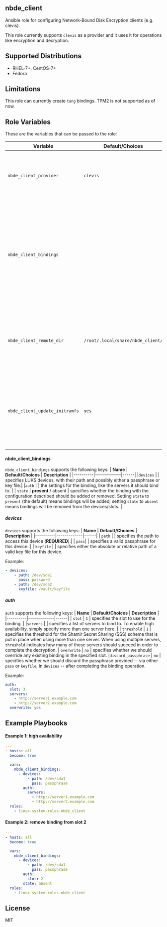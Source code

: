 nbde_client
-----------

Ansible role for configuring Network-Bound Disk Encryption clients (e.g. clevis).

This role currently supports `clevis` as a provider and it uses it for operations like encryption
and decryption.


Supported Distributions
-----------------------
* RHEL-7+, CentOS-7+
* Fedora


Limitations
-----------
This role can currently create `tang` bindings. TPM2 is not supported as of now.


Role Variables
--------------

These are the variables that can be passed to the role:


| **Variable** | **Default/Choices** | **Description** |
|----------|-------------|------|
| `nbde_client_provider` | `clevis`| identifies the provider for the `nbde_client` role. We currently support `clevis`.|
| `nbde_client_bindings` | | a list containing groups of LUKS devices and applicable settings for a binding. This group of devices contains specific binding configurations to be applied to the set of devices.
|`nbde_client_remote_dir` | `/root/.local/share/nbde_client/` |  specifies a directory in the remote hosts that may be used for storing temporary data such as transferred keyfiles. |
|`nbde_client_update_initramfs` | `yes` | indicates whether the initramfs should be updated in case changes are made when processing the clevis operations on the devices.|


#### nbde_client_bindings
`nbde_client_bindings` supports the following keys:
| **Name** | **Default/Choices** | **Description** |
|----------|-------------|------|
|`devices` | | specifies LUKS devices, with their path and possibly either a passphrase or key file.|
|`auth` | | the settings for the binding, like the servers it should bind to. |
| `state` | **present** / absent | specifies whether the binding with the configuration described should be added or removed. Setting `state` to `present` (the default) means bindings will be added; setting `state` to `absent` means bindings will be removed from the devices/slots. |


##### devices
`devices` supports the following keys:
| **Name** | **Default/Choices** | **Description** |
|----------|-------------|------|
| `path` | | specifies the path to access this device (**REQUIRED**).|
| `pass`| |  specifies a valid passphrase for this device. |
| `keyfile` | | specifies either the absolute or relative path of a valid key file for this device.

Example:
```yaml
- devices:
    - path: /dev/sda1
      pass: password
    - path: /dev/sda2
      keyfile: /vault/keyfile
```

##### auth
`auth` supports the following keys:
| **Name** | **Default/Choices** | **Description** |
|----------|-------------|------|
| `slot` | `1` | specifies the slot to use for the binding. |
|`servers` | | specifies a list of servers to bind to. To enable high availability, simply specify more than one server here. |
| `threshold` | `1` | specifies the threshold for the Shamir Secret Sharing (SSS) scheme that is put in place when using more than one server. When using multiple servers, `threshold` indicates how many of those servers should succeed in order to complete the decryption.
| `overwrite` | `no` | specifies whether we should override any existing binding in the specified slot.
|`discard_passphrase` |  `no` | specifies whether we should discard the passphrase provided  -- via either `pass` or `keyfile`, in `devices` -- after completing the binding operation.


Example:
```yaml
auth:
  slot: 3
  servers:
    - http://server1.example.com
    - http://server2.example.com
  overwrite: yes
```


Example Playbooks
----------------
#### Example 1: high availability

```yaml
---
- hosts: all
  become: true

  vars:
    nbde_client_bindings:
      - devices:
          - path: /dev/sda1
            pass: passphrase
        auth:
          servers:
            - http://server1.example.com
            - http://server2.example.com
  roles:
    - linux-system-roles.nbde_client
```

#### Example 2: remove binding from slot 2
```yaml
---
- hosts: all
  become: true

  vars:
    nbde_client_bindings:
      - devices:
          - path: /dev/sda1
            pass: passphrase
        auth:
          slot: 2
        state: absent
  roles:
    - linux-system-roles.nbde_client
```


License
-------

MIT
